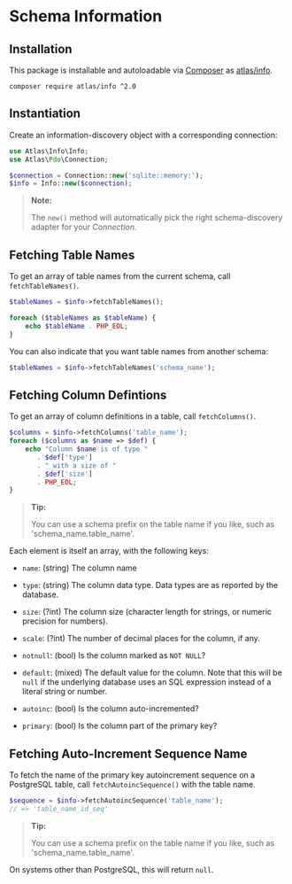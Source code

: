 # Schema Information

## Installation

This package is installable and autoloadable via [Composer](https://getcomposer.org/) as [atlas/info](https://packagist.org/packages/atlas/info).

```
composer require atlas/info ^2.0
```

## Instantiation

Create an information-discovery object with a corresponding connection:

```php
use Atlas\Info\Info;
use Atlas\Pdo\Connection;

$connection = Connection::new('sqlite::memory:');
$info = Info::new($connection);
```

> **Note:**
>
> The `new()` method will automatically pick the right schema-discovery adapter
> for your _Connection_.


## Fetching Table Names

To get an array of table names from the current schema, call `fetchTableNames()`.

```php
$tableNames = $info->fetchTableNames();

foreach ($tableNames as $tableName) {
    echo $tableName . PHP_EOL;
}
```

You can also indicate that you want table names from another schema:

```php
$tableNames = $info->fetchTableNames('schema_name');
```

## Fetching Column Defintions

To get an array of column definitions in a table, call `fetchColumns()`.

```php
$columns = $info->fetchColumns('table_name');
foreach ($columns as $name => $def) {
    echo "Column $name is of type "
       . $def['type']
       . " with a size of "
       . $def['size']
       . PHP_EOL;
}
```

> **Tip:**
>
> You can use a schema prefix on the table name if you like, such as
> 'schema_name.table_name'.

Each element is itself an array, with the following keys:

- `name`: (string) The column name

- `type`: (string) The column data type.  Data types are as reported by the database.

- `size`: (?int) The column size (character length for strings, or numeric precision for numbers).

- `scale`: (?int) The number of decimal places for the column, if any.

- `notnull`: (bool) Is the column marked as `NOT NULL`?

- `default`: (mixed) The default value for the column. Note that this will be `null` if the underlying database uses an SQL expression instead of a literal string or number.

- `autoinc`: (bool) Is the column auto-incremented?

- `primary`: (bool) Is the column part of the primary key?

## Fetching Auto-Increment Sequence Name

To fetch the name of the primary key autoincrement sequence on a PostgreSQL
table, call `fetchAutoincSequence()` with the table name.

```php
$sequence = $info->fetchAutoincSequence('table_name');
// => 'table_name_id_seq'
```

> **Tip:**
>
> You can use a schema prefix on the table name if you like, such as
> 'schema_name.table_name'.

On systems other than PostgreSQL, this will return `null`.
